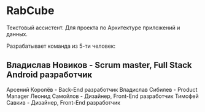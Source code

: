 # RabCube
Текстовый ассистент. 
Для проекта по Архитектуре приложений и данных. 

Разрабатывает команда из 5-ти человек:
## Владислав Новиков - Scrum master, Full Stack Android разработчик
Арсений Королёв - Back-End разработчик
Владислав Сибилев - Product Manager
Леонид Самойлов - Дизайнер, Front-End разработчик
Тимофей Савкив - Дизайнер, Front-End разработчик
